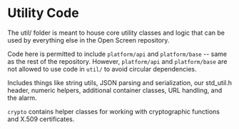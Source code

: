 # Utility Code

The util/ folder is meant to house core utility classes and logic that can be
used by everything else in the Open Screen repository. 

Code here is permitted to include `platform/api` and `platform/base` -- same as
the rest of the repository.  However, `platform/api` and `platform/base` are not
allowed to use code in `util/` to avoid circular dependencies.

Includes things like string utils, JSON parsing and serialization, our
std_util.h header, numeric helpers, additional container classes, URL handling,
and the alarm.

`crypto` contains helper classes for working with cryptographic functions and
X.509 certificates.
